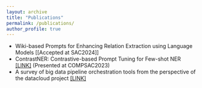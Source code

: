 ```yaml
---
layout: archive
title: "Publications"
permalink: /publications/
author_profile: true
---
```

- Wiki-based Prompts for Enhancing Relation Extraction using Language Models [[Accepted at SAC2024]]
- ContrastNER: Contrastive-based Prompt Tuning for
Few-shot NER [[LINK]](/files/ContrastNER!%20Contrastive-based%20Prompt%20Tuning%20for%20Few-shot%20NER.pdf) (Presented at COMPSAC2023)
- A survey of big data pipeline orchestration tools from the perspective of the datacloud project [[LINK]](https://ceur-ws.org/Vol-3036/paper05.pdf)
